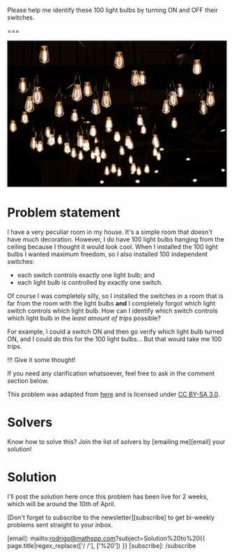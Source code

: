Please help me identify these 100 light bulbs by turning ON and OFF their switches.

===

![](thumbnail.png "Photo by Juan Carlos Becerra on Unsplash.")


# Problem statement

I have a very peculiar room in my house.
It's a simple room that doesn't have much decoration.
However, I do have 100 light bulbs hanging from the ceiling because I thought it would look cool.
When I installed the 100 light bulbs I wanted maximum freedom,
so I also installed 100 independent switches:

 - each switch controls exactly one light bulb; and
 - each light bulb is controlled by exactly one switch.

Of course I was completely silly, so I installed the switches in a room that is far from the room with the light bulbs **and** I completely forgot which light switch controls which light bulb.
How can I identify which switch controls which light bulb in the _least amount of trips_ possible?

For example, I could a switch ON and then go verify which light bulb turned ON,
and I could do this for the 100 light bulbs...
But that would take me 100 trips.

!!! Give it some thought!

If you need any clarification whatsoever, feel free to ask in the comment section below.

This problem was adapted from [here][source] and is licensed under [CC BY-SA 3.0][cc-by-sa-3].


# Solvers

<!--
Congratulations to the ones that solved this problem correctly and, in particular, to the ones
who sent me their correct solutions:

 - Dmitry R., USA;
 - Martin J., Czech Republic;
 - David H., Taiwan;
-->

Know how to solve this?
Join the list of solvers by [emailing me][email] your solution!


# Solution

I'll post the solution here once this problem has been live for 2 weeks,
which will be around the 10th of April.


[Don't forget to subscribe to the newsletter][subscribe] to get bi-weekly
problems sent straight to your inbox.

[email]: mailto:rodrigo@mathspp.com?subject=Solution%20to%20{{ page.title|regex_replace(['/ /'], ['%20']) }}
[subscribe]: /subscribe

[source]: https://puzzling.stackexchange.com/q/20447/41687
[cc-by-sa-3]: https://creativecommons.org/licenses/by-sa/3.0/

